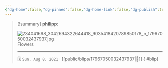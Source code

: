 ```yaml
---
{"dg-home":false,"dg-pinned":false,"dg-home-link":false,"dg-publish":true,"type":"blip","disabled rules":["yaml-title","yaml-title-alias","file-name-heading"],"title":"philipp on instagram @ 2021-08-08","created-date":"2021-08-08T14:00:00","updated-date":"2025-05-02T17:43:08","dg-path":"blips/17967050032437937.md","permalink":"/blips/17967050032437937/","dgPassFrontmatter":true,"created":"2021-08-08T14:00:00","updated":"2025-05-02T17:43:08"}
---
```


> [!summary] **philipp**:
>
> ![234041698_3042694322644418_9035418420789850178_n_17967050032437937.jpg](/img/user/attachments/234041698_3042694322644418_9035418420789850178_n_17967050032437937.jpg)
> Flowers
> - - -
>
> 🗓️ `Sun, Aug 8, 2021` · [[public/blips/17967050032437937\|🔗]]
{ #blip}

